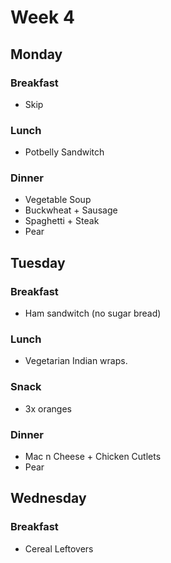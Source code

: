 # Week 4

## Monday

### Breakfast

- Skip

### Lunch

- Potbelly Sandwitch

### Dinner

- Vegetable Soup
- Buckwheat + Sausage
- Spaghetti + Steak
- Pear

## Tuesday

### Breakfast

- Ham sandwitch (no sugar bread)

### Lunch

- Vegetarian Indian wraps.

### Snack

- 3x oranges

### Dinner

- Mac n Cheese + Chicken Cutlets
- Pear

## Wednesday

### Breakfast

- Cereal Leftovers

